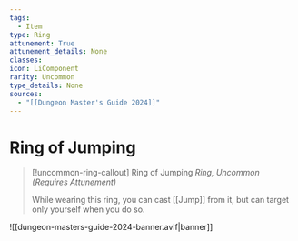 ```yaml
---
tags:
  - Item
type: Ring
attunement: True
attunement_details: None
classes:
icon: LiComponent
rarity: Uncommon
type_details: None
sources: 
  - "[[Dungeon Master's Guide 2024]]"
---
```

# Ring of Jumping
>[!uncommon-ring-callout] Ring of Jumping
>_Ring, Uncommon (Requires Attunement)_
>
>While wearing this ring, you can cast [[Jump]] from it, but can target only yourself when you do so.
>


![[dungeon-masters-guide-2024-banner.avif|banner]]